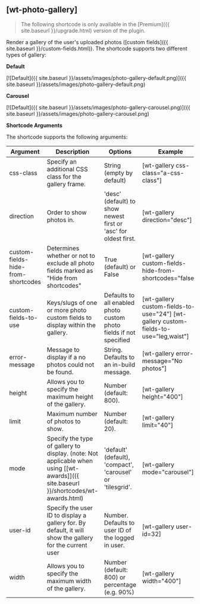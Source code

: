 ## [wt-photo-gallery]

> The following shortcode is only available in the [Premium]({{ site.baseurl }}/upgrade.html) version of the plugin.

Render a gallery of the user's uploaded photos ([custom fields]({{ site.baseurl }}/custom-fields.html)). The shortcode supports two different types of gallery:

**Default**

[![Default]({{ site.baseurl }}/assets/images/photo-gallery-default.png)]({{ site.baseurl }}/assets/images/photo-gallery-default.png)

**Carousel**

[![Default]({{ site.baseurl }}/assets/images/photo-gallery-carousel.png)]({{ site.baseurl }}/assets/images/photo-gallery-carousel.png)

**Shortcode Arguments**
 
The shortcode supports the following arguments:
 
| Argument | Description | Options | Example |
|--|--|--|--|
|css-class	|Specify an additional CSS class for the gallery frame.|	String (empty by default)|	[wt-gallery css-class="a-css-class"]
|direction	|Order to show photos in.	|'desc' (default) to show newest first or 'asc' for oldest first.|	[wt-gallery direction="desc"]
|custom-fields-hide-from-shortcodes	|Determines whether or not to exclude all photo fields marked as "Hide from shortcodes"|	True (default) or False|	[wt-gallery custom-fields-hide-from-shortcodes="false"]
|custom-fields-to-use	|Keys/slugs of one or more photo custom fields to display within the gallery.	|Defaults to all enabled photo custom photo fields if not specified	|[wt-gallery custom-fields-to-use="24"] [wt-gallery custom-fields-to-use="leg,waist"]
|error-message|	Message to display if a no photos could not be found.	|String. Defaults to an in-build message.	|[wt-gallery error-message="No photos"]
|height|	Allows you to specify the maximum height of the gallery.	|Number (default: 800).	|[wt-gallery height="400"]
|limit	|Maximum number of photos to show.	|Number (default: 20).	|[wt-gallery limit="40"]
|mode	|Specify the type of gallery to display. (note: Not applicable when using [[wt-awards]]({{ site.baseurl }}/shortcodes/wt-awards.html)	|'default' (default), 'compact', 'carousel' or 'tilesgrid'.	|[wt-gallery mode="carousel"]
|user-id|	Specify the user ID to display a gallery for. By default, it will show the gallery for the current user	|Number. Defaults to user ID of the logged in user.	|[wt-gallery user-id=32]
|width|	Allows you to specify the maximum width of the gallery.|	Number (default: 800) or percentage (e.g. 90%)|	[wt-gallery width="400"]